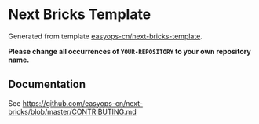 # Next Bricks Template

<!-- Uncomment this section to show CI and coverage status.
[![CI Status](https://github.com/easyops-cn/YOUR-REPOSITORY/workflows/CI/badge.svg?event=push)](https://github.com/easyops-cn/YOUR-REPOSITORY/actions?query=workflow%3ACI)
[![Coverage Status](https://coveralls.io/repos/github/easyops-cn/YOUR-REPOSITORY/badge.svg?branch=master)](https://coveralls.io/github/easyops-cn/YOUR-REPOSITORY?branch=master)
-->

Generated from template [easyops-cn/next-bricks-template].

**Please change all occurrences of `YOUR-REPOSITORY` to your own repository name.**

## Documentation

See https://github.com/easyops-cn/next-bricks/blob/master/CONTRIBUTING.md

[easyops-cn/next-bricks-template]: https://github.com/easyops-cn/next-bricks-template
